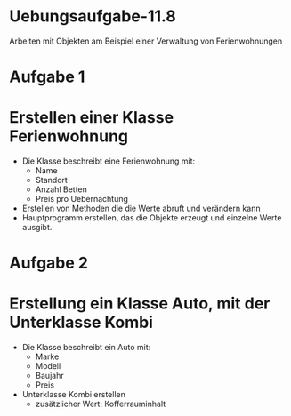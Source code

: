 # Uebungsaufgabe-11.8
Arbeiten mit Objekten am Beispiel einer Verwaltung von Ferienwohnungen

# Aufgabe 1
# Erstellen einer Klasse Ferienwohnung
- Die Klasse beschreibt eine Ferienwohnung mit:
    + Name
    + Standort
    + Anzahl Betten
    + Preis pro Uebernachtung
- Erstellen von Methoden die die Werte abruft und verändern kann
- Hauptprogramm erstellen, das die Objekte erzeugt und einzelne Werte ausgibt.

# Aufgabe 2
# Erstellung ein Klasse Auto, mit der Unterklasse Kombi
- Die Klasse beschreibt ein Auto mit:
    + Marke
    + Modell
    + Baujahr
    + Preis
- Unterklasse Kombi erstellen
    + zusätzlicher Wert: Kofferrauminhalt